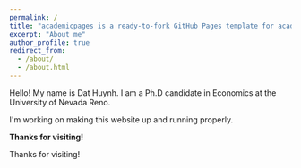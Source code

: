 ```yaml
---
permalink: /
title: "academicpages is a ready-to-fork GitHub Pages template for academic personal websites"
excerpt: "About me"
author_profile: true
redirect_from: 
  - /about/
  - /about.html
---
```

Hello! My name is Dat Huynh. I am a Ph.D candidate in Economics at the University of Nevada Reno.

I'm working on making this website up and running properly.

**Thanks for visiting!**









Thanks for visiting!
